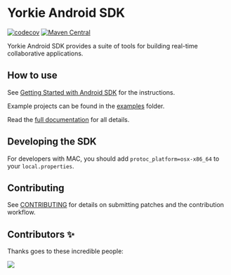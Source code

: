 # Yorkie Android SDK

[![codecov](https://codecov.io/gh/yorkie-team/yorkie-android-sdk/branch/main/graph/badge.svg?token=USX8DU19YO)](https://codecov.io/gh/yorkie-team/yorkie-android-sdk)
[![Maven Central](https://img.shields.io/maven-central/v/dev.yorkie/yorkie-android.svg?label=Maven%20Central)](https://search.maven.org/search?q=g:%22dev.yorkie%22%20AND%20a:%22yorkie-android%22)

Yorkie Android SDK provides a suite of tools for building real-time collaborative applications.

## How to use

See [Getting Started with Android SDK](https://yorkie.dev/docs/getting-started/with-android-sdk) for the instructions.

Example projects can be found in the [examples](https://github.com/yorkie-team/yorkie-android-sdk/tree/main/examples) folder.

Read the [full documentation](https://yorkie.dev/docs) for all details.

## Developing the SDK

For developers with MAC, you should add `protoc_platform=osx-x86_64` to your `local.properties`.

## Contributing

See [CONTRIBUTING](CONTRIBUTING.md) for details on submitting patches and the contribution workflow.


## Contributors ✨

Thanks goes to these incredible people:

<a href="https://github.com/yorkie-team/yorkie-android-sdk/graphs/contributors">
  <img src="https://contrib.rocks/image?repo=yorkie-team/yorkie-android-sdk" />
</a>
